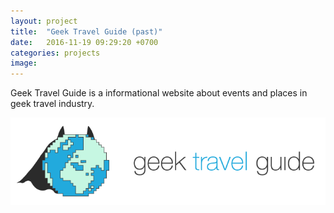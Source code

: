 ```yaml
---
layout: project
title:  "Geek Travel Guide (past)"
date:   2016-11-19 09:29:20 +0700
categories: projects
image: 
---
```

Geek Travel Guide is a informational website about events and places in geek travel industry.

<img src="/_projects/1.png" alt="Geek Travel Guide">
